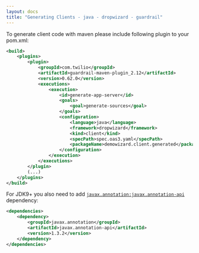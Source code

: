 ```yaml
---
layout: docs
title: "Generating Clients - java - dropwizard - guardrail"
---
```


To generate client code with maven please include following plugin to your pom.xml:
```xml
<build>
    <plugins>
        <plugin>
            <groupId>com.twilio</groupId>
            <artifactId>guardrail-maven-plugin_2.12</artifactId>
            <version>0.62.0</version>
            <executions>
                <execution>
                    <id>generate-app-server</id>
                    <goals>
                        <goal>generate-sources</goal>
                    </goals>
                    <configuration>
                        <language>java</language>
                        <framework>dropwizard</framework>
                        <kind>client</kind>
                        <specPath>spec.oas3.yaml</specPath>
                        <packageName>demowizard.client.generated</packageName>
                    </configuration>
                </execution>
            </executions>
        </plugin>
        (...)
    </plugins>
</build>
```

For JDK9+ you also need to add [`javax.annotation:javax.annotation-api`](https://repo1.maven.org/maven2/javax/annotation/javax.annotation-api/) dependency:

```xml
<dependencies>
    <dependency>
        <groupId>javax.annotation</groupId>
        <artifactId>javax.annotation-api</artifactId>
        <version>1.3.2</version>
    </dependency>
</dependencies>
```
